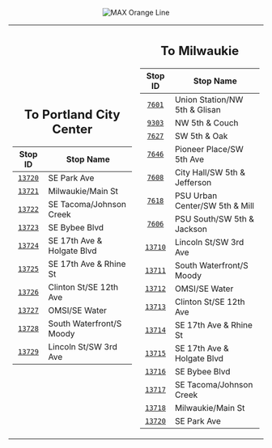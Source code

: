 <div align="center">

![MAX Orange Line](https://placehold.co/820x100/F58220/fff?text=Route+290+%28MAX+Orange+Line%29&font=montserrat)

<table>
<tr>
<td align="center" width=410>

## To Portland City Center

| Stop ID                                                                                         | Stop Name                  |
| :---------------------------------------------------------------------------------------------: | -------------------------- |
| [`13720`](https://www.google.com/maps/search/?api=1&query=45.4307340035525%2C-122.635064954801) | SE Park Ave                |
| [`13721`](https://www.google.com/maps/search/?api=1&query=45.4414300790699%2C-122.639820283264) | Milwaukie/Main St          |
| [`13722`](https://www.google.com/maps/search/?api=1&query=45.4629841355052%2C-122.637850044126) | SE Tacoma/Johnson Creek    |
| [`13723`](https://www.google.com/maps/search/?api=1&query=45.4751043966085%2C-122.640055072533) | SE Bybee Blvd              |
| [`13724`](https://www.google.com/maps/search/?api=1&query=45.491139289206%2C-122.648456036111)  | SE 17th Ave & Holgate Blvd |
| [`13725`](https://www.google.com/maps/search/?api=1&query=45.4981312211504%2C-122.648142110259) | SE 17th Ave & Rhine St     |
| [`13726`](https://www.google.com/maps/search/?api=1&query=45.502953415077%2C-122.653515728282)  | Clinton St/SE 12th Ave     |
| [`13727`](https://www.google.com/maps/search/?api=1&query=45.5066175688256%2C-122.662862367057) | OMSI/SE Water              |
| [`13728`](https://www.google.com/maps/search/?api=1&query=45.502716303795%2C-122.671538535885)  | South Waterfront/S Moody   |
| [`13729`](https://www.google.com/maps/search/?api=1&query=45.5079417924473%2C-122.680857537753) | Lincoln St/SW 3rd Ave      |

</td>
<td align="center" width=410>

## To Milwaukie

| Stop ID                                                                                         | Stop Name                      |
| :---------------------------------------------------------------------------------------------: | ------------------------------ |
| [`7601`](https://www.google.com/maps/search/?api=1&query=45.526731616216%2C-122.675604427032)   | Union Station/NW 5th & Glisan  |
| [`9303`](https://www.google.com/maps/search/?api=1&query=45.523884999998%2C-122.67549799998)    | NW 5th & Couch                 |
| [`7627`](https://www.google.com/maps/search/?api=1&query=45.5215733878279%2C-122.676178303543)  | SW 5th & Oak                   |
| [`7646`](https://www.google.com/maps/search/?api=1&query=45.5182554212177%2C-122.677933767116)  | Pioneer Place/SW 5th Ave       |
| [`7608`](https://www.google.com/maps/search/?api=1&query=45.5149139607922%2C-122.679741623174)  | City Hall/SW 5th & Jefferson   |
| [`7618`](https://www.google.com/maps/search/?api=1&query=45.5116447001344%2C-122.681550763375)  | PSU Urban Center/SW 5th & Mill |
| [`7606`](https://www.google.com/maps/search/?api=1&query=45.508978999998%2C-122.68299899998)    | PSU South/SW 5th & Jackson     |
| [`13710`](https://www.google.com/maps/search/?api=1&query=45.5079019263657%2C-122.680153629022) | Lincoln St/SW 3rd Ave          |
| [`13711`](https://www.google.com/maps/search/?api=1&query=45.5026929590342%2C-122.671140642375) | South Waterfront/S Moody       |
| [`13712`](https://www.google.com/maps/search/?api=1&query=45.5064751143635%2C-122.662559416233) | OMSI/SE Water                  |
| [`13713`](https://www.google.com/maps/search/?api=1&query=45.5026039347046%2C-122.652985502472) | Clinton St/SE 12th Ave         |
| [`13714`](https://www.google.com/maps/search/?api=1&query=45.4976442388039%2C-122.64817782531)  | SE 17th Ave & Rhine St         |
| [`13715`](https://www.google.com/maps/search/?api=1&query=45.4906392186667%2C-122.648540497655) | SE 17th Ave & Holgate Blvd     |
| [`13716`](https://www.google.com/maps/search/?api=1&query=45.474666624828%2C-122.639989839367)  | SE Bybee Blvd                  |
| [`13717`](https://www.google.com/maps/search/?api=1&query=45.4626312855465%2C-122.637423485364) | SE Tacoma/Johnson Creek        |
| [`13718`](https://www.google.com/maps/search/?api=1&query=45.4410267562951%2C-122.640055900183) | Milwaukie/Main St              |
| [`13720`](https://www.google.com/maps/search/?api=1&query=45.4307340035525%2C-122.635064954801) | SE Park Ave                    |

</td>
</tr>
</table>

</div>
